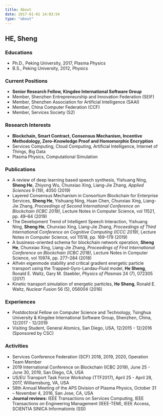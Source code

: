 ```yaml
---
title: About
date: 2017-01-01 14:03:54
type: "about"
---
```


## HE, Sheng

### Educations

- Ph.D., Peking University, 2017, Plasma Physics
- B.S., Peking University, 2012, Physics

### Current Positions

- **Senior Research Fellow, Kingdee International Software Group**
- Member, Shenzhen Entrepreneurship and Innovation Federation (SEIF)
- Member, Shenzhen Association for Artificial Intelligence (SAAI)
- Member, China Computer Federation (CCF)
- Member, Services Society (S2)

### Research Interests

- **Blockchain, Smart Contract, Consensus Mechanism, Incentive Methodology, Zero-Knowledge Proof and Homomorphic Encryption**
- Services Computing, Cloud Computing, Artificial Intelligence, Internet of Things, Big Data
- Plasma Physics, Computational Simulation
  
### Publications

- A review of deep learning based speech synthesis, Yishuang Ning, **Sheng He**, Zhiyong Wu, Chunxiao Xing, Liang-Jie Zhang, *Applied Sciences* 9 (19), 4050 (2019)
- Layered Consensus Mechanism in Consortium Blockchain for Enterprise Services, **Sheng He**, Yishuang Ning, Huan Chen, Chunxiao Xing, Liang-Jie Zhang, *Proceedings of Second International Conference on Blockchain (ICBC 2019)*, Lecture Notes in Computer Science, vol 11521, pp. 49–64 (2019)
- The Development Trend of Intelligent Speech Interaction, Yishuang Ning, **Sheng He**, Chunxiao Xing, Liang-Jie Zhang, *Proceedings of Third International Conference on Cognitive Computing (ICCC 2019)*, Lecture Notes in Computer Science, vol 11518, pp. 169–179 (2019)
- A business-oriented schema for blockchain network operation, **Sheng He**, Chunxiao Xing, Liang-Jie Zhang, *Proceedings of First International Conference on Blockchain (ICBC 2018)*, Lecture Notes in Computer Science, vol 10974, pp. 277–284 (2018)
- Alfvén eigenmode stability and critical gradient energetic particle transport using the Trapped-Gyro-Landau-Fluid model, **He Sheng**, Ronald E. Waltz, Gary M. Staebler, *Physics of Plasmas* 24 (7), 072305 (2017)
- Kinetic transport simulation of energetic particles, **He Sheng**, Ronald E. Waltz, *Nuclear Fusion* 56 (5), 056004 (2016)

### Experiences

- Postdoctoral Fellow on Computer Science and Technology, Tsinghua University & Kingdee International Software Group, Shenzhen, China, 12/2017 - 12/2019
- Visiting Student, General Atomics, San Diego, USA, 12/2015 - 12/2016 (Sponsored by CSC)

### Activities

- Services Conference Federation (SCF) 2018, 2019, 2020, Operation Team Member
- 2019 International Conference on Blockchain (ICBC 2019), June 25 - June 30, 2019, San Diego, CA, USA
- US/EU Transport Task Force Workshop (TTF2017), April 25 - April 28, 2017, Williamsburg, VA, USA
- 58th Annual Meeting of the APS Division of Plasma Physics, October 31 – November 4, 2016, San Jose, CA, USA
- **Journal reviews:** IEEE Transactions on Services Computing, IEEE Transactions on Engineering Management (IEEE-TEM), IEEE Access, SCIENTIA SINICA Informationis (SSI)
